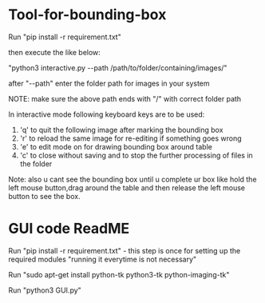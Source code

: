 # Tool-for-bounding-box
Run "pip install -r requirement.txt"

then execute the like below:

"python3 interactive.py --path /path/to/folder/containing/images/"

after "--path" enter the folder path for images in your system

NOTE: make sure the above path ends with "/" with correct folder path

In interactive mode following keyboard keys are to be used:

1) 'q' to quit the following image after marking the bounding box
2) 'r' to reload the same image for re-editing if something goes wrong
3) 'e' to edit mode on for drawing bounding box around table
4) 'c' to close without saving and to stop the further processing of files in the folder

Note: also u cant see the bounding box until u complete ur box like hold the left mouse button,drag around the table and then release the left mouse button to see the box.

# GUI code ReadME


Run "pip install -r requirement.txt" - this step is once for setting up the required modules "running it everytime is not necessary"

Run "sudo apt-get install python-tk python3-tk python-imaging-tk"

Run "python3 GUI.py"
